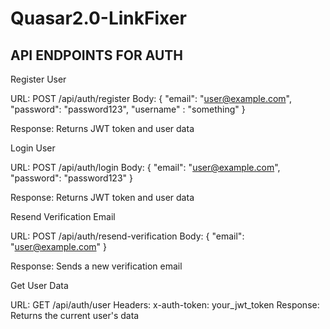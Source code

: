 # Quasar2.0-LinkFixer
 
 ## API ENDPOINTS FOR AUTH

 Register User

URL: POST /api/auth/register
Body:
{
  "email": "user@example.com",
  "password": "password123",
  "username" : "something"
}

Response: Returns JWT token and user data

Login User

URL: POST /api/auth/login
Body:
{
  "email": "user@example.com",
  "password": "password123"
}

Response: Returns JWT token and user data

Resend Verification Email

URL: POST /api/auth/resend-verification
Body:
{
  "email": "user@example.com"
}

Response: Sends a new verification email

Get User Data

URL: GET /api/auth/user
Headers: x-auth-token: your_jwt_token
Response: Returns the current user's data
